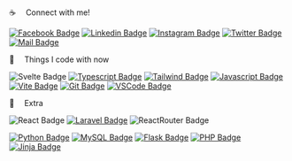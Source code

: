 

:coffee: &emsp;Connect with me!

[![Facebook Badge](https://img.shields.io/badge/Facebook-1877F2?style=for-the-badge&logo=facebook&logoColor=white)](https://www.facebook.com/mir.labib.hossain/) 
[![Linkedin Badge](https://img.shields.io/badge/LinkedIn-0077B5?style=for-the-badge&logo=linkedin&logoColor=white)](https://www.linkedin.com/in/mir-labib-hossain-775b321aa/) 
[![Instagram Badge](https://img.shields.io/badge/Instagram-E4405F?style=for-the-badge&logo=instagram&logoColor=white)](https://www.instagram.com/_mir.labib_/) 
[![Twitter Badge](https://img.shields.io/badge/Twitter-1DA1F2?style=for-the-badge&logo=twitter&logoColor=white)](https://twitter.com/MirLabibHossain) 
[![Mail Badge](https://img.shields.io/badge/Gmail-D14836?style=for-the-badge&logo=gmail&logoColor=white)](mailto:mirlabibhossain99@gmail.com)


:basketball: &emsp;Things I code with now

![Svelte Badge](https://img.shields.io/badge/Sveltekit-4A4A55?style=for-the-badge&logo=svelte&logoColor=FF3E00)
[![Typescript Badge](https://img.shields.io/badge/-Typescript-007acc?style=for-the-badge&labelColor=black&logo=typescript&logoColor=007acc)](https://github.com/Mir-Labib-Hossain/E-Commerce-with-cart) 
[![Tailwind Badge](https://img.shields.io/badge/Tailwind_CSS-38B2AC?style=for-the-badge&logo=tailwind-css&logoColor=white)](https://github.com/Mir-Labib-Hossain/cholochitro-NETFLIX-clone)
[![Javascript Badge](https://img.shields.io/badge/-Javascript-F0DB4F?style=for-the-badge&labelColor=black&logo=javascript&logoColor=F0DB4F)](https://github.com/Mir-Labib-Hossain/static-projects---snippets---problem-solving/tree/main/js/snippets) 
[![Vite Badge](https://img.shields.io/badge/vite-A14AED?style=for-the-badge&logo=vite&logoColor=white)](https://github.com/Mir-Labib-Hossain/JEST-testing-setup-with-vite-reactTS)
[![Git Badge](https://img.shields.io/badge/Git-F05032?style=for-the-badge&logo=git&logoColor=white)](https://github.com/Mir-Labib-Hossain)
[![VSCode Badge](https://img.shields.io/badge/Visual_Studio-1877F2?style=for-the-badge&logo=visual%20studio&logoColor=white)](#) 



:gift: &emsp;Extra

![React Badge](https://img.shields.io/badge/React-20232A?style=for-the-badge&logo=react&logoColor=61DAFB)
[![Laravel Badge](https://img.shields.io/badge/Laravel-F05032?style=for-the-badge&logo=Laravel&logoColor=white)](https://github.com/Mir-Labib-Hossain/laravel8-fully-dynamic-ecommerce)
![ReactRouter Badge](https://img.shields.io/badge/React_Router-CA4245?style=for-the-badge&logo=react-router&logoColor=white)

[![Python Badge](https://img.shields.io/badge/Python-4EA94B?style=for-the-badge&logo=Python&logoColor=white)](https://github.com/Mir-Labib-Hossain/multiple-nation-currency-converter)
[![MySQL Badge](https://img.shields.io/badge/MySQL-white?style=for-the-badge&logo=MySQL&logoColor=F05032)](https://github.com/Mir-Labib-Hossain/laravel8-fully-dynamic-ecommerce)
[![Flask Badge](https://img.shields.io/badge/Flask-FF0000?style=for-the-badge&logo=Flask&logoColor=white)](https://github.com/Mir-Labib-Hossain/university-management-system)
[![PHP Badge](https://img.shields.io/badge/PHP-1877F2?style=for-the-badge&logo=PHP&logoColor=white)](https://github.com/Mir-Labib-Hossain/laravel8-fully-dynamic-ecommerce) 
[![Jinja Badge](https://img.shields.io/badge/Jinja-white?style=for-the-badge&logo=Jinja&logoColor=FF0000)](https://github.com/Mir-Labib-Hossain/university-management-system)
